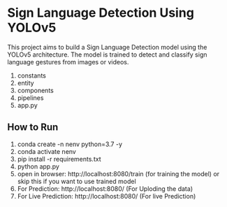# Sign Language Detection Using YOLOv5
This project aims to build a Sign Language Detection model using the YOLOv5 architecture. The model is trained to detect and classify sign language gestures from images or videos.

1. constants
2. entity
3. components
4. pipelines
5. app.py

## How to Run

1. conda create -n nenv python=3.7 -y
2. conda activate nenv
3. pip install -r requirements.txt
4. python app.py
5. open in browser: http://localhost:8080/train (for training the model) or skip this if you want to use trained model
6. For Prediction: http://localhost:8080/ (For Uploding the data)
7. For Live Prediction: http://localhost:8080/ (For live Prediction)
